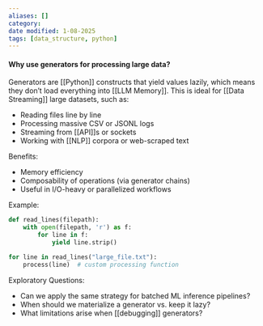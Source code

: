 ```yaml
---
aliases: []
category: 
date modified: 1-08-2025
tags: [data_structure, python]
---
```

#### Why use generators for processing large data? 

Generators are [[Python]] constructs that yield values lazily, which means they don’t load everything into [[LLM Memory]]. This is ideal for [[Data Streaming]] large datasets, such as:

* Reading files line by line
* Processing massive CSV or JSONL logs
* Streaming from [[API]]s or sockets
* Working with [[NLP]] corpora or web-scraped text

Benefits:
* Memory efficiency
* Composability of operations (via generator chains)
* Useful in I/O-heavy or parallelized workflows

Example:

```python
def read_lines(filepath):
    with open(filepath, 'r') as f:
        for line in f:
            yield line.strip()

for line in read_lines("large_file.txt"):
    process(line)  # custom processing function
```

Exploratory Questions:
* Can we apply the same strategy for batched ML inference pipelines?
* When should we materialize a generator vs. keep it lazy?
* What limitations arise when [[debugging]] generators?

